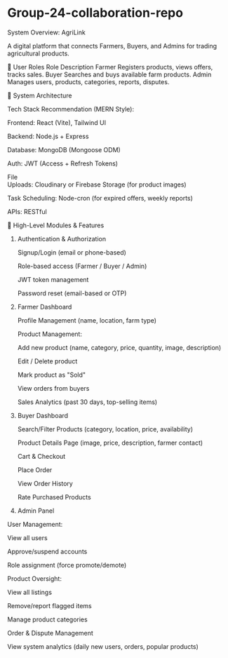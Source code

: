 # Group-24-collaboration-repo

System Overview: AgriLink

   A digital platform that connects Farmers, Buyers, and Admins for trading agricultural products.

   

👥 User Roles
Role
Description
Farmer
Registers products, views offers, tracks sales.
Buyer
Searches and buys available farm products.
Admin
Manages users, products, categories, reports, disputes.


     

📐 System Architecture

Tech Stack Recommendation (MERN Style):

Frontend:     React (Vite), Tailwind UI


Backend:      Node.js + Express


Database:     MongoDB (Mongoose ODM)


Auth:         JWT (Access + Refresh Tokens)


File          
Uploads:      Cloudinary or Firebase Storage (for product images)


Task 
Scheduling:   Node-cron (for expired offers, weekly reports)


APIs:         RESTful



🧩 High-Level Modules & Features


1. Authentication & Authorization
   
    Signup/Login (email or phone-based)
   

    Role-based access (Farmer / Buyer / Admin)
   

    JWT token management
   

    Password reset (email-based or OTP)
   
  
3. Farmer Dashboard
   
  
    Profile Management (name, location, farm type)
  

    Product Management:
   

    Add new product (name, category, price, quantity, image, description)
   

    Edit / Delete product
   

    Mark product as "Sold"
   

    View orders from buyers
  

    Sales Analytics (past 30 days, top-selling items)
   

3. Buyer Dashboard
   
   
    Search/Filter Products (category, location, price, availability)
   

    Product Details Page (image, price, description, farmer contact)
   

    Cart & Checkout
   

    Place Order
   

    View Order History
   

    Rate Purchased Products
   

5. Admin Panel
   

User Management:

   View all users
   

   Approve/suspend accounts
   

   Role assignment (force promote/demote)
   


 Product Oversight:

   View all listings

   Remove/report flagged items

   Manage product categories

   Order & Dispute Management

   View system analytics (daily new users, orders, popular products)







